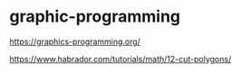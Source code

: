 # graphic-programming

https://graphics-programming.org/

https://www.habrador.com/tutorials/math/12-cut-polygons/
